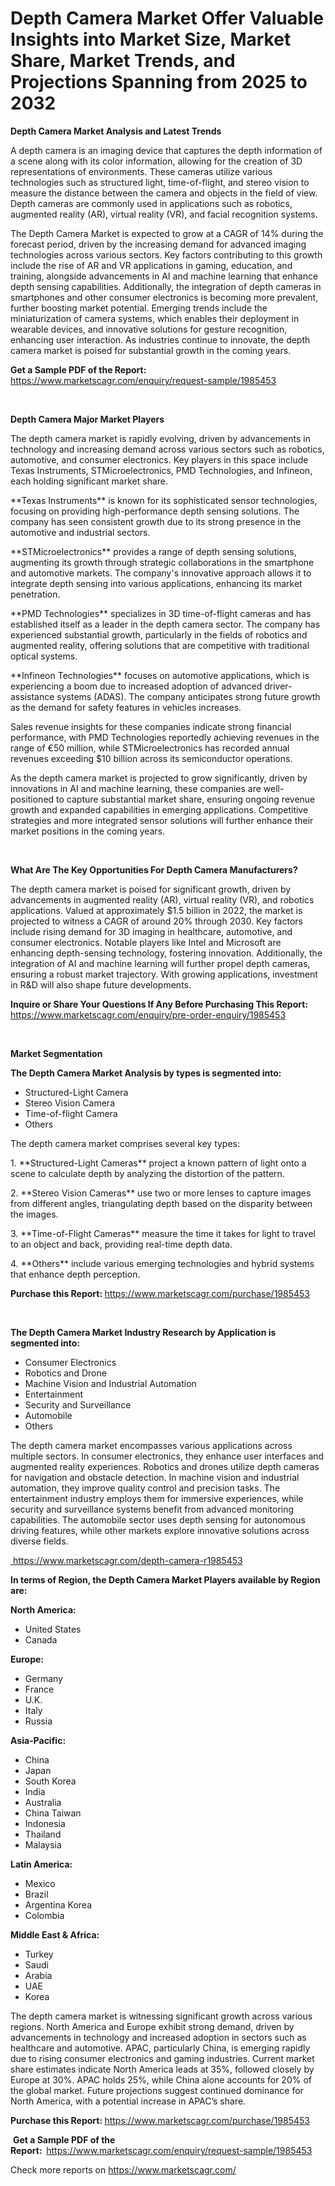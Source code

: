 <p><h1>Depth Camera Market Offer Valuable Insights into Market Size, Market Share, Market Trends, and Projections Spanning from 2025 to 2032</h1></p><p><strong>Depth Camera Market Analysis and Latest Trends</strong></p>
<p><p>A depth camera is an imaging device that captures the depth information of a scene along with its color information, allowing for the creation of 3D representations of environments. These cameras utilize various technologies such as structured light, time-of-flight, and stereo vision to measure the distance between the camera and objects in the field of view. Depth cameras are commonly used in applications such as robotics, augmented reality (AR), virtual reality (VR), and facial recognition systems.</p><p>The Depth Camera Market is expected to grow at a CAGR of 14% during the forecast period, driven by the increasing demand for advanced imaging technologies across various sectors. Key factors contributing to this growth include the rise of AR and VR applications in gaming, education, and training, alongside advancements in AI and machine learning that enhance depth sensing capabilities. Additionally, the integration of depth cameras in smartphones and other consumer electronics is becoming more prevalent, further boosting market potential. Emerging trends include the miniaturization of camera systems, which enables their deployment in wearable devices, and innovative solutions for gesture recognition, enhancing user interaction. As industries continue to innovate, the depth camera market is poised for substantial growth in the coming years.</p></p>
<p><strong>Get a Sample PDF of the Report:&nbsp;</strong> <a href="https://www.marketscagr.com/enquiry/request-sample/1985453?utm_campaign=2471&utm_medium=2&utm_source=Github&utm_content=ia&utm_term=11022025&utm_id=depth-camera">https://www.marketscagr.com/enquiry/request-sample/1985453</a></p>
<p>&nbsp;</p>
<p><strong>Depth Camera Major Market Players</strong></p>
<p><p>The depth camera market is rapidly evolving, driven by advancements in technology and increasing demand across various sectors such as robotics, automotive, and consumer electronics. Key players in this space include Texas Instruments, STMicroelectronics, PMD Technologies, and Infineon, each holding significant market share.</p><p>**Texas Instruments** is known for its sophisticated sensor technologies, focusing on providing high-performance depth sensing solutions. The company has seen consistent growth due to its strong presence in the automotive and industrial sectors. </p><p>**STMicroelectronics** provides a range of depth sensing solutions, augmenting its growth through strategic collaborations in the smartphone and automotive markets. The company's innovative approach allows it to integrate depth sensing into various applications, enhancing its market penetration.</p><p>**PMD Technologies** specializes in 3D time-of-flight cameras and has established itself as a leader in the depth camera sector. The company has experienced substantial growth, particularly in the fields of robotics and augmented reality, offering solutions that are competitive with traditional optical systems.</p><p>**Infineon Technologies** focuses on automotive applications, which is experiencing a boom due to increased adoption of advanced driver-assistance systems (ADAS). The company anticipates strong future growth as the demand for safety features in vehicles increases.</p><p>Sales revenue insights for these companies indicate strong financial performance, with PMD Technologies reportedly achieving revenues in the range of €50 million, while STMicroelectronics has recorded annual revenues exceeding $10 billion across its semiconductor operations.</p><p>As the depth camera market is projected to grow significantly, driven by innovations in AI and machine learning, these companies are well-positioned to capture substantial market share, ensuring ongoing revenue growth and expanded capabilities in emerging applications. Competitive strategies and more integrated sensor solutions will further enhance their market positions in the coming years.</p></p>
<p>&nbsp;</p>
<p><strong>What Are The Key Opportunities For Depth Camera Manufacturers?</strong></p>
<p><p>The depth camera market is poised for significant growth, driven by advancements in augmented reality (AR), virtual reality (VR), and robotics applications. Valued at approximately $1.5 billion in 2022, the market is projected to witness a CAGR of around 20% through 2030. Key factors include rising demand for 3D imaging in healthcare, automotive, and consumer electronics. Notable players like Intel and Microsoft are enhancing depth-sensing technology, fostering innovation. Additionally, the integration of AI and machine learning will further propel depth cameras, ensuring a robust market trajectory. With growing applications, investment in R&D will also shape future developments.</p></p>
<p><strong>Inquire or Share Your Questions If Any Before Purchasing This Report:</strong> <a href="https://www.marketscagr.com/enquiry/pre-order-enquiry/1985453?utm_campaign=2471&utm_medium=2&utm_source=Github&utm_content=ia&utm_term=11022025&utm_id=depth-camera">https://www.marketscagr.com/enquiry/pre-order-enquiry/1985453</a></p>
<p>&nbsp;</p>
<p><strong>Market Segmentation</strong></p>
<p><strong>The Depth Camera Market Analysis by types is segmented into:</strong></p>
<p><ul><li>Structured-Light Camera</li><li>Stereo Vision Camera</li><li>Time-of-flight Camera</li><li>Others</li></ul></p>
<p><p>The depth camera market comprises several key types: </p><p>1. **Structured-Light Cameras** project a known pattern of light onto a scene to calculate depth by analyzing the distortion of the pattern.  </p><p>2. **Stereo Vision Cameras** use two or more lenses to capture images from different angles, triangulating depth based on the disparity between the images.  </p><p>3. **Time-of-Flight Cameras** measure the time it takes for light to travel to an object and back, providing real-time depth data.  </p><p>4. **Others** include various emerging technologies and hybrid systems that enhance depth perception.</p></p>
<p><strong>Purchase this Report:&nbsp;</strong><a href="https://www.marketscagr.com/purchase/1985453?utm_campaign=2471&utm_medium=2&utm_source=Github&utm_content=ia&utm_term=11022025&utm_id=depth-camera">https://www.marketscagr.com/purchase/1985453</a></p>
<p>&nbsp;</p>
<p><strong>The Depth Camera Market Industry Research by Application is segmented into:</strong></p>
<p><ul><li>Consumer Electronics</li><li>Robotics and Drone</li><li>Machine Vision and Industrial Automation</li><li>Entertainment</li><li>Security and Surveillance</li><li>Automobile</li><li>Others</li></ul></p>
<p><p>The depth camera market encompasses various applications across multiple sectors. In consumer electronics, they enhance user interfaces and augmented reality experiences. Robotics and drones utilize depth cameras for navigation and obstacle detection. In machine vision and industrial automation, they improve quality control and precision tasks. The entertainment industry employs them for immersive experiences, while security and surveillance systems benefit from advanced monitoring capabilities. The automobile sector uses depth sensing for autonomous driving features, while other markets explore innovative solutions across diverse fields.</p></p>
<p><a href="https://www.marketscagr.com/depth-camera-r1985453?utm_campaign=2471&utm_medium=2&utm_source=Github&utm_content=ia&utm_term=11022025&utm_id=depth-camera">&nbsp;https://www.marketscagr.com/depth-camera-r1985453</a></p>
<p><strong>In terms of Region, the Depth Camera Market Players available by Region are:</strong></p>
<p>
    <p> <strong> North America: </strong>
        <ul>
            <li>United States</li>
            <li>Canada</li>
        </ul>
        </p> 
    <p> <strong> Europe: </strong>
        <ul>
            <li>Germany</li>
            <li>France</li>
            <li>U.K.</li>
            <li>Italy</li>
            <li>Russia</li>
        </ul>
        </p> 
    <p> <strong> Asia-Pacific: </strong>
        <ul>
            <li>China</li>
            <li>Japan</li>
            <li>South Korea</li>
            <li>India</li>
            <li>Australia</li>
            <li>China Taiwan</li>
            <li>Indonesia</li>
            <li>Thailand</li>
            <li>Malaysia</li>
        </ul>
        </p> 
    <p> <strong> Latin America: </strong>
        <ul>
            <li>Mexico</li>
            <li>Brazil</li>
            <li>Argentina Korea</li>
            <li>Colombia</li>
        </ul>
        </p> 
    <p> <strong> Middle East & Africa: </strong>
        <ul>
            <li>Turkey</li>
            <li>Saudi</li>
            <li>Arabia</li>
            <li>UAE</li>
            <li>Korea</li>
        </ul>
    </p>
    </p>
<p><p>The depth camera market is witnessing significant growth across various regions. North America and Europe exhibit strong demand, driven by advancements in technology and increased adoption in sectors such as healthcare and automotive. APAC, particularly China, is emerging rapidly due to rising consumer electronics and gaming industries. Current market share estimates indicate North America leads at 35%, followed closely by Europe at 30%. APAC holds 25%, while China alone accounts for 20% of the global market. Future projections suggest continued dominance for North America, with a potential increase in APAC’s share.</p></p>
<p><strong>Purchase this Report: </strong><a href="https://www.marketscagr.com/purchase/1985453?utm_campaign=2471&utm_medium=2&utm_source=Github&utm_content=ia&utm_term=11022025&utm_id=depth-camera">https://www.marketscagr.com/purchase/1985453</a></p>
<p>&nbsp;<strong>Get a Sample PDF of the Report:&nbsp;&nbsp;</strong><a href="https://www.marketscagr.com/enquiry/request-sample/1985453?utm_campaign=2471&utm_medium=2&utm_source=Github&utm_content=ia&utm_term=11022025&utm_id=depth-camera">https://www.marketscagr.com/enquiry/request-sample/1985453</a></p>
<p><strong></strong></p>
<p>Check more reports on <a href="https://www.marketscagr.com/?utm_campaign=2471&utm_medium=2&utm_source=Github&utm_content=ia&utm_term=11022025&utm_id=depth-camera">https://www.marketscagr.com/</a></p>